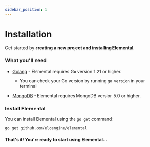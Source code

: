 ```yaml
---
sidebar_position: 1
---
```


# Installation

Get started by **creating a new project and installing Elemental**.

### What you'll need

- [Golang](https://golang.org/dl/) - Elemental requires Go version 1.21 or higher.
  - You can check your Go version by running `go version` in your terminal.

- [MongoDB](https://www.mongodb.com/try/download/community) - Elemental requires MongoDB version 5.0 or higher.

### Install Elemental

You can install Elemental using the `go get` command:

```bash
go get github.com/elcengine/elemental
```

#### That's it! You're ready to start using Elemental...